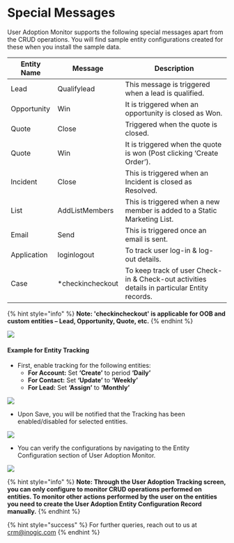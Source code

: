 # Special Messages

User Adoption Monitor supports the following special messages apart from the CRUD operations. You will find sample entity configurations created for these when you install the sample data.

| Entity Name | Message           | Description                                                                                 |
| ----------- | ----------------- | ------------------------------------------------------------------------------------------- |
| Lead        | Qualifylead       | This message is triggered when a lead is qualified.                                         |
| Opportunity | Win               | It is triggered when an opportunity is closed as Won.                                       |
| Quote       | Close             | Triggered when the quote is closed.                                                         |
| Quote       | Win               | It is triggered when the quote is won (Post clicking ‘Create Order’).                       |
| Incident    | Close             | This is triggered when an Incident is closed as Resolved.                                   |
| List        | AddListMembers    | This is triggered when a new member is added to a Static Marketing List.                    |
| Email       | Send              | This is triggered once an email is sent.                                                    |
| Application | loginlogout       | To track user log-in & log-out details.                                                     |
| Case        | \*checkincheckout | To keep track of user Check-in & Check-out activities details in particular Entity records. |

{% hint style="info" %}
**Note: 'checkincheckout' is applicable for OOB and custom entities – Lead, Opportunity, Quote, etc.**&#x20;
{% endhint %}

![](../../../.gitbook/assets/Sp\_Mess\_1.png)

#### Example for Entity Tracking

* First, enable tracking for the following entities:&#x20;
  * **For Account:** Set **‘Create’** to period **‘Daily’**&#x20;
  * **For Contact:** Set **‘Update’** to **‘Weekly’**&#x20;
  * **For Lead:** Set **‘Assign’** to **‘Monthly’**

![](../../../.gitbook/assets/Sp\_Mess\_2.png)

* Upon Save, you will be notified that the Tracking has been enabled/disabled for selected entities.

![](../../../.gitbook/assets/Sp\_Mess\_3.png)

* You can verify the configurations by navigating to the Entity Configuration section of User Adoption Monitor.

![](../../../.gitbook/assets/Sp\_Mess\_4.png)

{% hint style="info" %}
**Note: Through the User Adoption Tracking screen, you can only configure to monitor CRUD operations performed on entities. To monitor other actions performed by the user on the entities you need to create the User Adoption Entity Configuration Record manually.**
{% endhint %}

{% hint style="success" %}
For further queries, reach out to us at [crm@inogic.com](mailto:crm@inogic.com)
{% endhint %}
